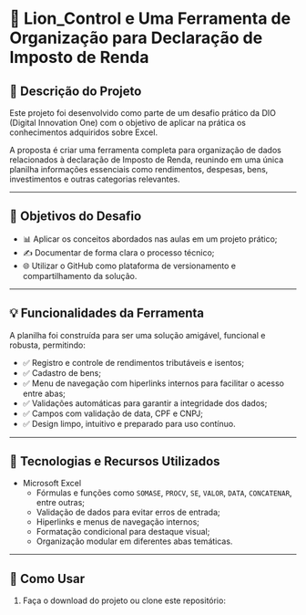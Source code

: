 # 🧾 Lion_Control e Uma Ferramenta de Organização para Declaração de Imposto de Renda

## 📘 Descrição do Projeto

Este projeto foi desenvolvido como parte de um desafio prático da DIO (Digital Innovation One) com o objetivo de aplicar na prática os conhecimentos adquiridos sobre Excel.

A proposta é criar uma ferramenta completa para organização de dados relacionados à declaração de Imposto de Renda, reunindo em uma única planilha informações essenciais como rendimentos, despesas, bens, investimentos e outras categorias relevantes.

---

## 🎯 Objetivos do Desafio

- 📊 Aplicar os conceitos abordados nas aulas em um projeto prático;
- ✍️ Documentar de forma clara o processo técnico;
- 🌐 Utilizar o GitHub como plataforma de versionamento e compartilhamento da solução.

---

## 💡 Funcionalidades da Ferramenta

A planilha foi construída para ser uma solução amigável, funcional e robusta, permitindo:

- ✅ Registro e controle de rendimentos tributáveis e isentos;
- ✅ Cadastro de bens;
- ✅ Menu de navegação com hiperlinks internos para facilitar o acesso entre abas;
- ✅ Validações automáticas para garantir a integridade dos dados;
- ✅ Campos com validação de data, CPF e CNPJ;
- ✅ Design limpo, intuitivo e preparado para uso contínuo.

---

## 🧰 Tecnologias e Recursos Utilizados

- Microsoft Excel
  - Fórmulas e funções como `SOMASE`, `PROCV`, `SE`, `VALOR`, `DATA`, `CONCATENAR`, entre outras;
  - Validação de dados para evitar erros de entrada;
  - Hiperlinks e menus de navegação internos;
  - Formatação condicional para destaque visual;
  - Organização modular em diferentes abas temáticas.

---

## 🚀 Como Usar

1. Faça o download do projeto ou clone este repositório:
